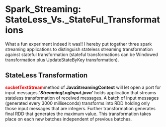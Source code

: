 # Spark_Streaming: StateLess_Vs._StateFul_Transformations
<p>What a fun experiment indeed it was!! I hereby put together three spark streaming applications to distinguish stateless streaming transformation against stateful transformation (stateful transformations can be Windowed transformation plus UpdateStateByKey transformation).</p>

StateLess Transformation
------------------------
<p><font color="red"><b>socketTextStream</b></font>method of <b>JavaStreamingContext</b> will let open a port for input messages.<b><i>'StreamingLogInput.java'</i></b> holds application that streams stateless transformation of received messages. A batch of input messages (generated every 3000 milliseconds) transforms into RDD holding only those input messages that are integers. Further transformation generates final RDD that generates the maximum value. This transformation takes place on each new batches independent of previous batches.</p>
